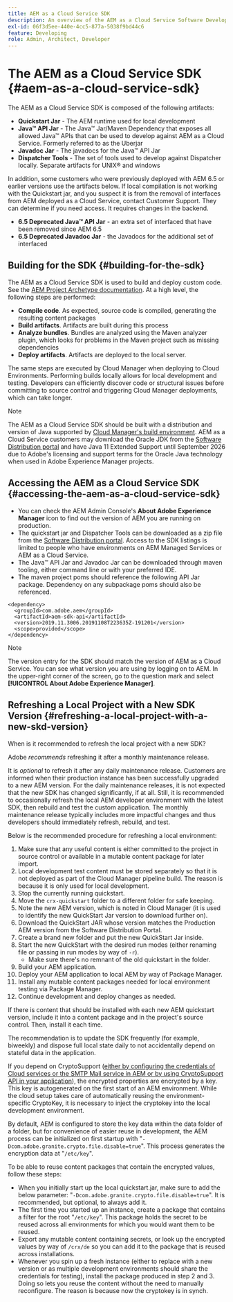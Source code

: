 ```yaml
---
title: AEM as a Cloud Service SDK
description: An overview of the AEM as a Cloud Service Software Development Kit
exl-id: 06f3d5ee-440e-4cc5-877a-5038f9bd44c6
feature: Developing
role: Admin, Architect, Developer
---
```

# The AEM as a Cloud Service SDK {#aem-as-a-cloud-service-sdk}

The AEM as a Cloud Service SDK is composed of the following artifacts:

* **Quickstart Jar** - The AEM runtime used for local development
* **Java&trade; API Jar** - The Java&trade; Jar/Maven Dependency that exposes all allowed Java&trade; APIs that can be used to develop against AEM as a Cloud Service. Formerly referred to as the Uberjar
* **Javadoc Jar** - The javadocs for the Java&trade; API Jar
* **Dispatcher Tools** - The set of tools used to develop against Dispatcher locally. Separate artifacts for UNIX&reg; and windows

In addition, some customers who were previously deployed with AEM 6.5 or earlier versions use the artifacts below. If local compilation is not working with the Quickstart jar, and you suspect it is from the removal of interfaces from AEM deployed as a Cloud Service, contact Customer Support. They can determine if you need access. It requires changes in the backend.

* **6.5 Deprecated Java&trade; API Jar** - an extra set of interfaced that have been removed since AEM 6.5
* **6.5 Deprecated Javadoc Jar** - the Javadocs for the additional set of interfaced

## Building for the SDK {#building-for-the-sdk}

The AEM as a Cloud Service SDK is used to build and deploy custom code. See the [AEM Project Archetype documentation](https://experienceleague.adobe.com/docs/experience-manager-core-components/using/developing/archetype/using.html). At a high level, the following steps are performed:

* **Compile code**. As expected, source code is compiled, generating the resulting content packages
* **Build artifacts**. Artifacts are built during this process
* **Analyze bundles**. Bundles are analyzed using the Maven analyzer plugin, which looks for problems in the Maven project such as missing dependencies
* **Deploy artifacts**. Artifacts are deployed to the local server.

The same steps are executed by Cloud Manager when deploying to Cloud Environments. Performing builds locally allows for local development and testing. Developers can efficiently discover code or structural issues before committing to source control and triggering Cloud Manager deployments, which can take longer.

>[!NOTE]
>
>The AEM as a Cloud Service SDK should be built with a distribution and version of Java supported by [Cloud Manager's build environment](/help/implementing/cloud-manager/getting-access-to-aem-in-cloud/build-environment-details.md). AEM as a Cloud Service customers may download the Oracle JDK from the [Software Distribution portal](https://experience.adobe.com/#/downloads/content/software-distribution/en/aemcloud.html) and have Java 11 Extended Support until September 2026 due to Adobe's licensing and support terms for the Oracle Java technology when used in Adobe Experience Manager projects.

## Accessing the AEM as a Cloud Service SDK {#accessing-the-aem-as-a-cloud-service-sdk}

* You can check the AEM Admin Console's **About Adobe Experience Manager** icon to find out the version of AEM you are running on production.
* The quickstart jar and Dispatcher Tools can be downloaded as a zip file from the [Software Distribution portal](https://experience.adobe.com/#/downloads/content/software-distribution/en/aemcloud.html). Access to the SDK listings is limited to people who have environments on AEM Managed Services or AEM as a Cloud Service.
* The Java&trade; API Jar and Javadoc Jar can be downloaded through maven tooling, either command line or with your preferred IDE.
* The maven project poms should reference the following API Jar package. Dependency on any subpackage poms should also be referenced.

```
<dependency>
  <groupId>com.adobe.aem</groupId>
  <artifactId>aem-sdk-api</artifactId>
  <version>2019.11.3006.20191108T223635Z-191201</version>
  <scope>provided</scope>
</dependency>
```

>[!NOTE]
>
>The version entry for the SDK should match the version of AEM as a Cloud Service. You can see what version you are using by logging on to AEM. In the upper-right corner of the screen, go to the question mark and select **[!UICONTROL About Adobe Experience Manager]**.


## Refreshing a Local Project with a New SDK Version {#refreshing-a-local-project-with-a-new-skd-version}

When is it recommended to refresh the local project with a new SDK?

Adobe *recommends* refreshing it after a monthly maintenance release.

It is *optional* to refresh it after any daily maintenance release. Customers are informed when their production instance has been successfully upgraded to a new AEM version. For the daily maintenance releases, it is not expected that the new SDK has changed significantly, if at all. Still, it is recommended to occasionally refresh the local AEM developer environment with the latest SDK, then rebuild and test the custom application. The monthly maintenance release typically includes more impactful changes and thus developers should immediately refresh, rebuild, and test.

Below is the recommended procedure for refreshing a local environment:

1. Make sure that any useful content is either committed to the project in source control or available in a mutable content package for later import.
1. Local development test content must be stored separately so that it is not deployed as part of the Cloud Manager pipeline build. The reason is because it is only used for local development.
1. Stop the currently running quickstart.
1. Move the `crx-quickstart` folder to a different folder for safe keeping.
1. Note the new AEM version, which is noted in Cloud Manager (it is used to identify the new QuickStart Jar version to download further on).
1. Download the QuickStart JAR whose version matches the Production AEM version from the Software Distribution Portal.
1. Create a brand new folder and put the new QuickStart Jar inside.
1. Start the new QuickStart with the desired run modes (either renaming file or passing in run modes by way of `-r`).
   * Make sure there's no remnant of the old quickstart in the folder.
1. Build your AEM application.
1. Deploy your AEM application to local AEM by way of Package Manager.
1. Install any mutable content packages needed for local environment testing via Package Manager.
1. Continue development and deploy changes as needed.

If there is content that should be installed with each new AEM quickstart version, include it into a content package and in the project's source control. Then, install it each time.

The recommendation is to update the SDK frequently (for example, biweekly) and dispose full local state daily to not accidentally depend on stateful data in the application.

If you depend on CryptoSupport ([either by configuring the credentials of Cloud services or the SMTP Mail service in AEM or by using CryptoSupport API in your application](https://developer.adobe.com/experience-manager/reference-materials/cloud-service/javadoc/com/adobe/granite/crypto/CryptoSupport.html)), the encrypted properties are encrypted by a key. This key is autogenerated on the first start of an AEM environment. While the cloud setup takes care of automatically reusing the environment-specific CryptoKey, it is necessary to inject the cryptokey into the local development environment.

By default, AEM is configured to store the key data within the data folder of a folder, but for convenience of easier reuse in development, the AEM process can be initialized on first startup with "`-Dcom.adobe.granite.crypto.file.disable=true`". This process generates the encryption data at "`/etc/key`".

To be able to reuse content packages that contain the encrypted values, follow these steps:

* When you initially start up the local quickstart.jar, make sure to add the below parameter: "`-Dcom.adobe.granite.crypto.file.disable=true`". It is recommended, but optional, to always add it.
* The first time you started up an instance, create a package that contains a filter for the root "`/etc/key`". This package holds the secret to be reused across all environments for which you would want them to be reused.
* Export any mutable content containing secrets, or look up the encrypted values by way of `/crx/de` so you can add it to the package that is reused across installations.
* Whenever you spin up a fresh instance (either to replace with a new version or as multiple development environments should share the credentials for testing), install the package produced in step 2 and 3. Doing so lets you reuse the content without the need to manually reconfigure. The reason is because now the cryptokey is in synch.
